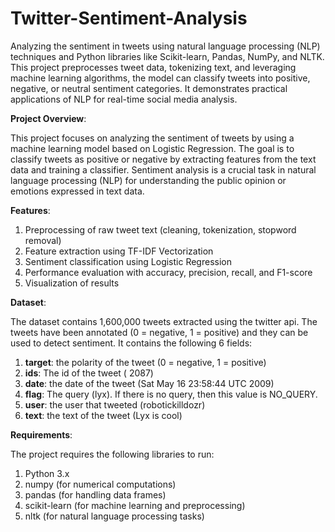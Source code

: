 # Twitter-Sentiment-Analysis
Analyzing the sentiment in tweets using natural language processing (NLP) techniques and Python libraries like Scikit-learn, Pandas, NumPy, and NLTK. This project preprocesses tweet data, tokenizing text, and leveraging machine learning algorithms, the model can classify tweets into positive, negative, or neutral sentiment categories. It demonstrates practical applications of NLP for real-time social media analysis. 

**Project Overview**:

This project focuses on analyzing the sentiment of tweets by using a machine learning model based on Logistic Regression. The goal is to classify tweets as positive or negative by extracting features from the text data and training a classifier. Sentiment analysis is a crucial task in natural language processing (NLP) for understanding the public opinion or emotions expressed in text data.

**Features**:

1. Preprocessing of raw tweet text (cleaning, tokenization, stopword removal)
2. Feature extraction using TF-IDF Vectorization
3. Sentiment classification using Logistic Regression
4. Performance evaluation with accuracy, precision, recall, and F1-score
5. Visualization of results

**Dataset**:

The dataset contains 1,600,000 tweets extracted using the twitter api. The tweets have been annotated (0 = negative, 1 = positive) and they can be used to detect sentiment.
It contains the following 6 fields:
1. **target**: the polarity of the tweet (0 = negative, 1 = positive)
2. **ids**: The id of the tweet ( 2087)
3. **date**: the date of the tweet (Sat May 16 23:58:44 UTC 2009)
4. **flag**: The query (lyx). If there is no query, then this value is NO_QUERY.
5. **user**: the user that tweeted (robotickilldozr)
6. **text**: the text of the tweet (Lyx is cool)

**Requirements**:

The project requires the following libraries to run:

1. Python 3.x
2. numpy (for numerical computations)
3. pandas (for handling data frames)
4. scikit-learn (for machine learning and preprocessing)
5. nltk (for natural language processing tasks)
